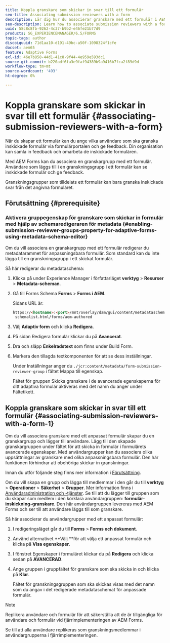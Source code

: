 ```yaml
---
title: Koppla granskare som skickar in svar till ett formulär
seo-title: Associating submission reviewers with a form
description: Lär dig hur du associerar granskare med ett formulär i AEM Forms. Associerade granskare granskar ett formulär som skickats via formulärportalen.
seo-description: Learn how to associate submission reviewers with a form in AEM Forms. Associated reviewers review a form submitted via forms portal.
uuid: 58c8c8fb-9262-4c37-b9b2-e46fe21b77d9
products: SG_EXPERIENCEMANAGER/6.5/FORMS
topic-tags: author
discoiquuid: 71d1aa10-d191-49bc-a50f-1098324f1cfe
docset: aem65
feature: Adaptive Forms
exl-id: 46e7b858-44d1-41c8-9f44-4e959e593dc1
source-git-commit: b220adf6fa3e9faf94389b9a9416b7fca2f89d9d
workflow-type: tm+mt
source-wordcount: '493'
ht-degree: 0%

---
```


# Koppla granskare som skickar in svar till ett formulär {#associating-submission-reviewers-with-a-form}

När du skapar ett formulär kan du ange vilka användare som ska granska inskickade formulär via formulärportalen och ge feedback. Din organisation kan samla in feedback och omarbeta de inskickade formulären.

Med AEM Forms kan du associera en granskargrupp med ett formulär. Användare som läggs till i en granskningsgrupp i ett formulär kan se inskickade formulär och ge feedback.

Granskningsgrupper som tilldelats ett formulär kan bara granska inskickade svar från det angivna formuläret.

## Förutsättning {#prerequisite}

### Aktivera gruppegenskap för granskare som skickar in formulär med hjälp av schemaredigeraren för metadata {#enabling-submission-reviewer-groups-property-for-adaptive-forms-using-metadata-schema-editor}

Om du vill associera en granskargrupp med ett formulär redigerar du metadatarammet för anpassningsbara formulär. Som standard kan du inte lägga till en granskningsgrupp i ett skickat formulär.

Så här redigerar du metadataschema:

1. Klicka på under Experience Manager i författarläget **verktyg** > **Resurser** > **Metadata-scheman**.
1. Gå till Forms Schema **Forms** > **Forms i AEM.**

   Sidans URL är:

   ```html
   https://<hostname>:<port>/mnt/overlay/dam/gui/content/metadataschemaeditor/
    schemalist.html/forms/aem-authored
   ```

1. Välj **Adaptiv form** och klicka **Redigera**.
1. På sidan Redigera formulär klickar du på **Avancerat**.
1. Dra och släpp **Enkelradstext** som finns under Build Form.
1. Markera den tillagda textkomponenten för att se dess inställningar.

   Under Inställningar anger du `./jcr:content/metadata/form-submission-reviewer-group` i fältet Mappa till egenskap.

   Fältet för gruppen Skicka granskare i de avancerade egenskaperna för ditt adaptiva formulär aktiveras med det namn du anger under Fältetikett.

## Koppla granskare som skickar in svar till ett formulär {#associating-submission-reviewers-with-a-form-1}

Om du vill associera granskare med ett anpassat formulär skapar du en granskargrupp och lägger till användare. Lägg till den skapade granskargruppen under fältet för att skicka in formulär i formulärets avancerade egenskaper.
Med användargrupper kan du associera olika uppsättningar av granskare med olika anpassningsbara formulär. Den här funktionen förhindrar att obehöriga skickar in granskningar.

Innan du utför följande steg finns mer information i [Förutsättning](../../forms/using/adding-reviewers-form.md#prerequisite).

Om du vill skapa en grupp och lägga till medlemmar i den går du till **verktyg** > **Operationer** > **Säkerhet** > **Grupper**.
Mer information finns i [Användaradministration och -tjänster](/help/sites-administering/security.md).
Se till att du lägger till gruppen som du skapar som medlem i den körklara användargruppen: **formulär-inskickning-granskare**. Den här användargruppen levereras med AEM Forms och ser till att användare läggs till som granskare.

Så här associerar du användargrupper med ett anpassat formulär:

1. I redigeringsläget går du till **Forms** > **Forms och dokument**.
1. Använd alternativet **Välj **för att välja ett anpassat formulär och klicka på **Visa egenskaper**.
1. I fönstret Egenskaper i formuläret klickar du på **Redigera** och klicka sedan på **AVANCERAD**.
1. Ange gruppen i gruppfältet för granskare som ska skicka in och klicka på **Klar**.

   Fältet för granskningsgruppen som ska skickas visas med det namn som du angav i det redigerade metadataschemat för anpassade formulär.

>[!NOTE]
>
>Replikera användare och formulär för att säkerställa att de är tillgängliga för användare och formulär vid fjärrimplementeringen av AEM Forms.
>
>Se till att alla användare replikeras som granskningsmedlemmar i användargrupperna i fjärrimplementeringen.
